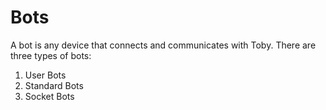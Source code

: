 # Bots

A bot is any device that connects and communicates with Toby.
There are three types of bots:
1. User Bots
2. Standard Bots
3. Socket Bots


